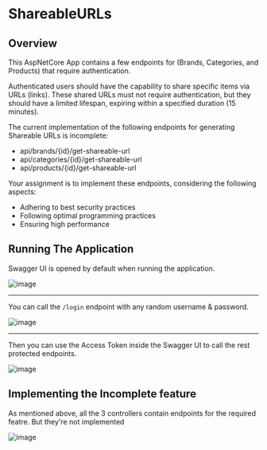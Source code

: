 # ShareableURLs

## Overview

This AspNetCore App contains a few endpoints for (Brands, Categories, and Products) that require authentication.  
   
Authenticated users should have the capability to share specific items via URLs (links). These shared URLs must not require authentication, but they should have a limited lifespan, expiring within a specified duration (15 minutes).   

The current implementation of the following endpoints for generating Shareable URLs is incomplete:

- api/brands/{id}/get-shareable-url
- api/categories/{id}/get-shareable-url
- api/products/{id}/get-shareable-url


Your assignment is to implement these endpoints, considering the following aspects:
- Adhering to best security practices
- Following optimal programming practices
- Ensuring high performance

## Running The Application
Swagger UI is opened by default when running the application.  

![image](https://github.com/Toyota-Iraq/Assignment-ShareableURLs/assets/35940104/01856d82-6ea2-4fa3-91ef-dc1abe567db7)

<hr/>

You can call the `/login` endpoint with any random username & password.

![image](https://github.com/Toyota-Iraq/Assignment-ShareableURLs/assets/35940104/31da151b-f5d1-4047-8866-b9a52ae36a08)


<hr/>

Then you can use the Access Token inside the Swagger UI to call the rest protected endpoints.

![image](https://github.com/Toyota-Iraq/Assignment-ShareableURLs/assets/35940104/e8bcca79-2736-4e1a-84a7-e174ce1b70e2)


## Implementing the Incomplete feature
As mentioned above, all the 3 controllers contain endpoints for the required featre. But they're not implemented

![image](https://github.com/Toyota-Iraq/Assignment-ShareableURLs/assets/35940104/d074a835-7e2b-4cc2-a8b2-4f5949dfc2ca)
